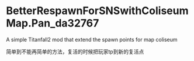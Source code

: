 # BetterRespawnForSNSwithColiseumMap.Pan_da32767
A simple Titanfall2 mod that extend the spawn points for map coliseum

简单到不能再简单的方法，复活的时候把玩家tp到新的复活点
